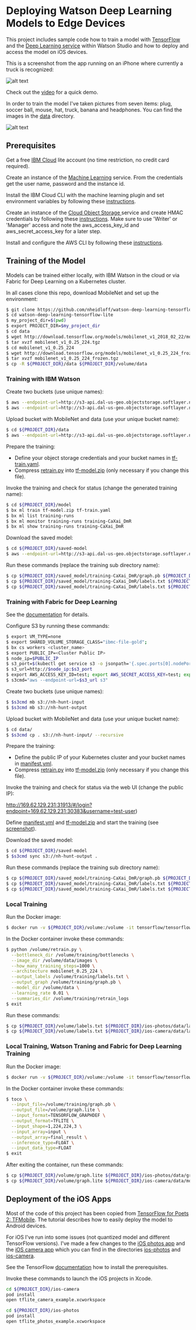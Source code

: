 # Deploying Watson Deep Learning Models to Edge Devices

This project includes sample code how to train a model with [TensorFlow](https://www.tensorflow.org/) and the [Deep Learning service](https://www.ibm.com/blogs/watson/2018/03/deep-learning-service-ibm-makes-advanced-ai-accessible-users-everywhere/) within Watson Studio and how to deploy and access the model on iOS devices.

This is a screenshot from the app running on an iPhone where currently a truck is recognized:

![alt text](documentation/ios-camera-app-small.JPEG "Screenshot")

Check out the [video](https://youtu.be/avMQ5VSFb3A) for a quick demo.

In order to train the model I've taken pictures from seven items: plug, soccer ball, mouse, hat, truck, banana and headphones. You can find the images in the [data](data/images) directory.

![alt text](documentation/items-small.JPG "Photo")


## Prerequisites 

Get a free [IBM Cloud](https://ibm.biz/nheidloff) lite account (no time restriction, no credit card required).

Create an instance of the [Machine Learning](https://console.bluemix.net/catalog/services/machine-learning) service. From the credentials get the user name, password and the instance id.

Install the IBM Cloud CLI with the machine learning plugin and set environment variables by following these [instructions](https://datascience.ibm.com/docs/content/analyze-data/ml_dlaas_environment.html).

Create an instance of the [Cloud Object Storage
](https://console.bluemix.net/catalog/services/cloud-object-storage) service and create HMAC credentials by following these [instructions](https://datascience.ibm.com/docs/content/analyze-data/ml_dlaas_object_store.html). Make sure to use 'Writer' or 'Manager' access and note the aws_access_key_id and aws_secret_access_key for a later step.

Install and configure the AWS CLI by following these [instructions](https://console.bluemix.net/docs/services/cloud-object-storage/cli/aws-cli.html#use-the-aws-cli).


## Training of the Model

Models can be trained either locally, with IBM Watson in the cloud or via Fabric for Deep Learning on a Kubernetes cluster.

In all cases clone this repo, download MobileNet and set up the environment:

```bash
$ git clone https://github.com/nheidloff/watson-deep-learning-tensorflow-lite
$ cd watson-deep-learning-tensorflow-lite
$ my_project_dir=$(pwd)
$ export PROJECT_DIR=$my_project_dir
$ cd data
$ wget http://download.tensorflow.org/models/mobilenet_v1_2018_02_22/mobilenet_v1_0.25_224.tgz
$ tar xvzf mobilenet_v1_0.25_224.tgz 
$ cd mobilenet_v1_0.25_224
$ wget http://download.tensorflow.org/models/mobilenet_v1_0.25_224_frozen.tgz
$ tar xvzf mobilenet_v1_0.25_224_frozen.tgz
$ cp -R ${PROJECT_DIR}/data ${PROJECT_DIR}/volume/data
```

### Training with IBM Watson

Create two buckets (use unique names):

```bash
$ aws --endpoint-url=http://s3-api.dal-us-geo.objectstorage.softlayer.net --profile ibm_cos s3 mb s3://nh-recognition-input
$ aws --endpoint-url=http://s3-api.dal-us-geo.objectstorage.softlayer.net --profile ibm_cos s3 mb s3://nh-recognition-output
```

Upload bucket with MobileNet and data (use your unique bucket name):

```bash
$ cd ${PROJECT_DIR}/data
$ aws --endpoint-url=http://s3-api.dal-us-geo.objectstorage.softlayer.net --profile ibm_cos s3 cp . s3://nh-recognition-input/ --recursive 
```

Prepare the training:
* Define your object storage credentials and your bucket names in [tf-train.yaml](model/tf-train.yaml).
* Compress [retrain.py](model/retrain.py) into [tf-model.zip](model/tf-model.zip) (only necessary if you change this file).

Invoke the training and check for status (change the generated training name):

```bash
$ cd ${PROJECT_DIR}/model
$ bx ml train tf-model.zip tf-train.yaml
$ bx ml list training-runs
$ bx ml monitor training-runs training-CaXai_DmR
$ bx ml show training-runs training-CaXai_DmR
```

Download the saved model:

```bash
$ cd ${PROJECT_DIR}/saved-model
$ aws --endpoint-url=http://s3-api.dal-us-geo.objectstorage.softlayer.net --profile ibm_cos s3 sync s3://nh-recognition-output .
```

Run these commands (replace the training sub directory name):

```bash
$ cp ${PROJECT_DIR}/saved_model/training-CaXai_DmR/graph.pb ${PROJECT_DIR}/volume/training/graph.pb
$ cp ${PROJECT_DIR}/saved_model/training-CaXai_DmR/labels.txt ${PROJECT_DIR}/ios-photos/data/labels.txt
$ cp ${PROJECT_DIR}/saved_model/training-CaXai_DmR/labels.txt ${PROJECT_DIR}/ios-camera/data/labels.txt
```


### Training with Fabric for Deep Learning

See the [documentation](https://github.com/IBM/FfDL#61-using-ffdl-local-s3-based-object-storage) for details.

Configure S3 by running these commands:

```bash
$ export VM_TYPE=none
$ export SHARED_VOLUME_STORAGE_CLASS="ibmc-file-gold";
$ bx cs workers <cluster_name>
$ export PUBLIC_IP=<Cluster Public IP>
$ node_ip=$PUBLIC_IP
$ s3_port=$(kubectl get service s3 -o jsonpath='{.spec.ports[0].nodePort}')
$ s3_url=http://$node_ip:$s3_port
$ export AWS_ACCESS_KEY_ID=test; export AWS_SECRET_ACCESS_KEY=test; export AWS_DEFAULT_REGION=us-east-1;
$ s3cmd="aws --endpoint-url=$s3_url s3"
```

Create two buckets (use unique names):

```bash
$ $s3cmd mb s3://nh-hunt-input
$ $s3cmd mb s3://nh-hunt-output
```

Upload bucket with MobileNet and data (use your unique bucket name):

```bash
$ cd data/
$ $s3cmd cp . s3://nh-hunt-input/ --recursive 
```

Prepare the training:
* Define the public IP of your Kubernetes cluster and your bucket names in [manifest.yml](model/manifest.yml).
* Compress [retrain.py](model/retrain.py) into [tf-model.zip](model/tf-model.zip) (only necessary if you change this file).

Invoke the training and check for status via the web UI (change the public IP):

http://169.62.129.231:31913/#/login?endpoint=169.62.129.231:30383&username=test-user)

Define [manifest.yml](model/manifest.yml) and [tf-model.zip](model/tf-model.zip) and start the training (see [screenshot](documentation/ffdl-training.png)).

Download the saved model:

```bash
$ cd ${PROJECT_DIR}/saved-model
$ $s3cmd sync s3://nh-hunt-output .
```

Run these commands (replace the training sub directory name):

```bash
$ cp ${PROJECT_DIR}/saved_model/training-CaXai_DmR/graph.pb ${PROJECT_DIR}/volume/training/graph.pb
$ cp ${PROJECT_DIR}/saved_model/training-CaXai_DmR/labels.txt ${PROJECT_DIR}/ios-photos/data/labels.txt
$ cp ${PROJECT_DIR}/saved_model/training-CaXai_DmR/labels.txt ${PROJECT_DIR}/ios-camera/data/labels.txt
```


### Local Training

Run the Docker image:

```bash
$ docker run -v ${PROJECT_DIR}/volume:/volume -it tensorflow/tensorflow:1.7.1-devel bash
```

In the Docker container invoke these commands:

```bash
$ python /volume/retrain.py \
  --bottleneck_dir /volume/training/bottlenecks \
  --image_dir /volume/data/images \
  --how_many_training_steps=1000 \
  --architecture mobilenet_0.25_224 \
  --output_labels /volume/training/labels.txt \
  --output_graph /volume/training/graph.pb \
  --model_dir /volume/data \
  --learning_rate 0.01 \
  --summaries_dir /volume/training/retrain_logs
$ exit
```

Run these commands:

```bash
$ cp ${PROJECT_DIR}/volume/labels.txt ${PROJECT_DIR}/ios-photos/data/labels.txt
$ cp ${PROJECT_DIR}/volume/labels.txt ${PROJECT_DIR}/ios-camera/data/labels.txt
```


### Local Training, Watson Traning and Fabric for Deep Learning Training

Run the Docker image:

```bash
$ docker run -v ${PROJECT_DIR}/volume:/volume -it tensorflow/tensorflow:1.7.1-devel bash
```

In the Docker container invoke these commands:

```bash 
$ toco \
  --input_file=/volume/training/graph.pb \
  --output_file=/volume/graph.lite \
  --input_format=TENSORFLOW_GRAPHDEF \
  --output_format=TFLITE \
  --input_shape=1,224,224,3 \
  --input_array=input \
  --output_array=final_result \
  --inference_type=FLOAT \
  --input_data_type=FLOAT
$ exit
```

After exiting the container, run these commands:

```bash
$ cp ${PROJECT_DIR}/volume/graph.lite ${PROJECT_DIR}/ios-photos/data/graph.lite
$ cp ${PROJECT_DIR}/volume/graph.lite ${PROJECT_DIR}/ios-camera/data/mobilenet_quant_v1_224.tflite
```


## Deployment of the iOS Apps

Most of the code of this project has been copied from [TensorFlow for Poets 2: TFMobile](https://codelabs.developers.google.com/codelabs/tensorflow-for-poets-2/#0). The tutorial describes how to easily deploy the model to Android devices.

For iOS I've run into some issues (not quantized model and different TensorFlow versions). I've made a few changes to the [iOS photos app](https://github.com/googlecodelabs/tensorflow-for-poets-2/tree/master/ios/tflite) and the [iOS camera app](https://github.com/tensorflow/tensorflow/tree/master/tensorflow/contrib/lite/examples/ios/camera) which you can find in the directories [ios-photos](/ios-photos) and [ios-camera](/ios-camera).

See the TensorFlow [documentation](https://www.tensorflow.org/mobile/tflite/demo_ios) how to install the prerequisites. 

Invoke these commands to launch the iOS projects in Xcode.

```bash
cd ${PROJECT_DIR}/ios-camera
pod install
open tflite_camera_example.xcworkspace
```

```bash
cd ${PROJECT_DIR}/ios-photos
pod install
open tflite_photos_example.xcworkspace
```